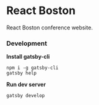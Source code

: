 # React Boston

React Boston conference website.

### Development

**Install gatsby-cli**
```
npm i -g gatsby-cli
gatsby help
```

**Run dev server**
```
gatsby develop
```
